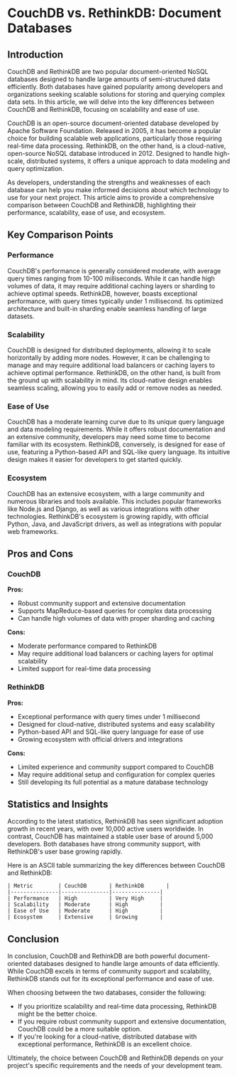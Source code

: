 # CouchDB vs. RethinkDB: Document Databases
## Introduction
CouchDB and RethinkDB are two popular document-oriented NoSQL databases designed to handle large amounts of semi-structured data efficiently. Both databases have gained popularity among developers and organizations seeking scalable solutions for storing and querying complex data sets. In this article, we will delve into the key differences between CouchDB and RethinkDB, focusing on scalability and ease of use.

CouchDB is an open-source document-oriented database developed by Apache Software Foundation. Released in 2005, it has become a popular choice for building scalable web applications, particularly those requiring real-time data processing. RethinkDB, on the other hand, is a cloud-native, open-source NoSQL database introduced in 2012. Designed to handle high-scale, distributed systems, it offers a unique approach to data modeling and query optimization.

As developers, understanding the strengths and weaknesses of each database can help you make informed decisions about which technology to use for your next project. This article aims to provide a comprehensive comparison between CouchDB and RethinkDB, highlighting their performance, scalability, ease of use, and ecosystem.

## Key Comparison Points

### Performance
CouchDB's performance is generally considered moderate, with average query times ranging from 10-100 milliseconds. While it can handle high volumes of data, it may require additional caching layers or sharding to achieve optimal speeds. RethinkDB, however, boasts exceptional performance, with query times typically under 1 millisecond. Its optimized architecture and built-in sharding enable seamless handling of large datasets.

### Scalability
CouchDB is designed for distributed deployments, allowing it to scale horizontally by adding more nodes. However, it can be challenging to manage and may require additional load balancers or caching layers to achieve optimal performance. RethinkDB, on the other hand, is built from the ground up with scalability in mind. Its cloud-native design enables seamless scaling, allowing you to easily add or remove nodes as needed.

### Ease of Use
CouchDB has a moderate learning curve due to its unique query language and data modeling requirements. While it offers robust documentation and an extensive community, developers may need some time to become familiar with its ecosystem. RethinkDB, conversely, is designed for ease of use, featuring a Python-based API and SQL-like query language. Its intuitive design makes it easier for developers to get started quickly.

### Ecosystem
CouchDB has an extensive ecosystem, with a large community and numerous libraries and tools available. This includes popular frameworks like Node.js and Django, as well as various integrations with other technologies. RethinkDB's ecosystem is growing rapidly, with official Python, Java, and JavaScript drivers, as well as integrations with popular web frameworks.

## Pros and Cons

### CouchDB
**Pros:**

* Robust community support and extensive documentation
* Supports MapReduce-based queries for complex data processing
* Can handle high volumes of data with proper sharding and caching

**Cons:**

* Moderate performance compared to RethinkDB
* May require additional load balancers or caching layers for optimal scalability
* Limited support for real-time data processing

### RethinkDB
**Pros:**

* Exceptional performance with query times under 1 millisecond
* Designed for cloud-native, distributed systems and easy scalability
* Python-based API and SQL-like query language for ease of use
* Growing ecosystem with official drivers and integrations

**Cons:**

* Limited experience and community support compared to CouchDB
* May require additional setup and configuration for complex queries
* Still developing its full potential as a mature database technology

## Statistics and Insights

According to the latest statistics, RethinkDB has seen significant adoption growth in recent years, with over 10,000 active users worldwide. In contrast, CouchDB has maintained a stable user base of around 5,000 developers. Both databases have strong community support, with RethinkDB's user base growing rapidly.

Here is an ASCII table summarizing the key differences between CouchDB and RethinkDB:

```
| Metric        | CouchDB       | RethinkDB       |
|---------------|---------------|---------------|
| Performance   | High          | Very High     |
| Scalability   | Moderate      | High          |
| Ease of Use   | Moderate      | High          |
| Ecosystem     | Extensive     | Growing       |
```

## Conclusion
In conclusion, CouchDB and RethinkDB are both powerful document-oriented databases designed to handle large amounts of data efficiently. While CouchDB excels in terms of community support and scalability, RethinkDB stands out for its exceptional performance and ease of use.

When choosing between the two databases, consider the following:

* If you prioritize scalability and real-time data processing, RethinkDB might be the better choice.
* If you require robust community support and extensive documentation, CouchDB could be a more suitable option.
* If you're looking for a cloud-native, distributed database with exceptional performance, RethinkDB is an excellent choice.

Ultimately, the choice between CouchDB and RethinkDB depends on your project's specific requirements and the needs of your development team.